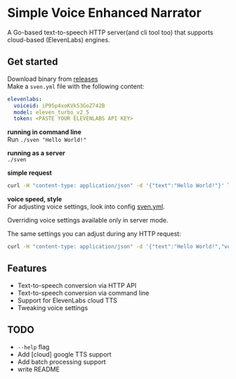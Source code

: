 # Simple Voice Enhanced Narrator

A Go-based text-to-speech HTTP server(and cli tool too) that supports cloud-based (ElevenLabs) engines.

## Get started

Download binary from [releases](/releases)  
Make a `sven.yml` file with the following content:
```yaml
elevenlabs:
  voiceid: iP95p4xoKVk53GoZ742B
  model: eleven_turbo_v2_5
  token: <PASTE YOUR ELEVENLABS API KEY>
```
**running in command line**  
Run `./sven "Hello World!"`

**running as a server**  
`./sven`

**simple request**  
```bash
curl -H "content-type: application/json" -d '{"text":"Hello World!"}' localhost:8080/tts
```

**voice speed, style**  
For adjusting voice settings, look into config [sven.yml](/sven.yml).

Overriding voice settings available only in server mode.

The same settings you can adjust during any HTTP request:  
```bash
curl -H "content-type: application/json" -d '{"text":"Hello World!","voice_settings":{"speed":1.2}}' localhost:8080/tts
```

## Features

- Text-to-speech conversion via HTTP API
- Text-to-speech conversion via command line
- Support for ElevenLabs cloud TTS
- Tweaking voice settings

## TODO
- `--help` flag
- Add [cloud] google TTS support
- Add batch processing support
- write README